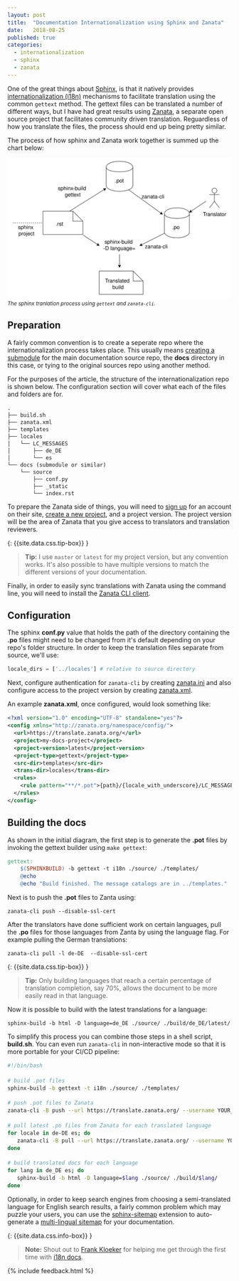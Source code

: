 ```yaml
---
layout: post
title:  "Documentation Internationalization using Sphinx and Zanata"
date:   2018-08-25
published: true
categories:
  - internationalization
  - sphinx
  - zanata
---
```


One of the great things about [Sphinx](http://www.sphinx-doc.org/en/stable/), is
that it natively provides [internationalization (i18n)](http://www.sphinx-doc.org/en/master/intl.html)
mechanisms to facilitate translation using the common `gettext` method. The
gettext files can be translated a number of different ways, but I have had
great results using [Zanata](http://zanata.org/), a separate open source project
that facilitates community driven translation. Reguardless of how you translate
the files, the process should end up being pretty similar.

The process of how sphinx and Zanata work together is summed up the chart below:

![Sphinx translation flow](/assets/images/posts/sphinx-translation-flow.svg) <small><i>The sphinx tranlation process using `gettext` and `zanata-cli`.</i></small>

## Preparation

A fairly common convention is to create a seperate repo where the internationalization
process takes place. This usually means [creating a submodule](https://chrisjean.com/git-submodules-adding-using-removing-and-updating/)
for the main documentation source repo, the **docs** directory in this case, or
tying to the original sources repo using another method.

For the purposes of the article, the structure of the internationalization repo
is shown below. The configuration section will cover what each of the files and
folders are for.

```
.
├── build.sh
├── zanata.xml
├── templates
├── locales
│   └── LC_MESSAGES
│       ├── de_DE
│       └── es
└── docs (submodule or similar)
    └── source
        ├── conf.py
        ├── _static
        └── index.rst
```

To prepare the Zanata side of things, you will need to [sign up](https://translate.zanata.org/)
for an account on their site, [create a new project](http://docs.zanata.org/en/release/user-guide/projects/create-project/),
and a project version. The project version will be the area of Zanata that you
give access to translators and translation reviewers.

{: {{site.data.css.tip-box}} }
> **Tip:** I use `master` or `latest` for my project version, but any convention
> works. It's also possible to have multiple versions to match the different
> versions of your documentation.

Finally, in order to easily sync translations with Zanata using the command
line, you will need to install the [Zanata CLI client](http://docs.zanata.org/en/release/client/).

## Configuration

The sphinx **conf.py** value that holds the path of the directory containing the
**.po** files might need to be changed from it's default depending on your
repo's folder structure. In order to keep the translation files separate from
source, we'll use:

```python
locale_dirs = ['../locales'] # relative to source directory
```

Next, configure authentication for `zanata-cli` by creating [zanata.ini](http://docs.zanata.org/en/release/client/configuration/)
and also configure access to the project version by creating [zanata.xml](http://docs.zanata.org/en/release/client/configuration/).

An example **zanata.xml**, once configured, would look something like:

```xml
<?xml version="1.0" encoding="UTF-8" standalone="yes"?>
<config xmlns="http://zanata.org/namespace/config/">
  <url>https://translate.zanata.org/</url>
  <project>my-docs-project</project>
  <project-version>latest</project-version>
  <project-type>gettext</project-type>
  <src-dir>templates</src-dir>
  <trans-dir>locales</trans-dir>
  <rules>
    <rule pattern="**/*.pot">{path}/{locale_with_underscore}/LC_MESSAGES/{filename}.po</rule>
  </rules>
</config>
```

## Building the docs

As shown in the initial diagram, the first step is to generate the **.pot** files
by invoking the gettext builder using `make gettext`:

```makefile
gettext:
	$(SPHINXBUILD) -b gettext -t i18n ./source/ ./templates/
	@echo
	@echo "Build finished. The message catalogs are in ../templates."
```

Next is to push the **.pot** files to Zanta using:

```
zanata-cli push --disable-ssl-cert
```

After the translators have done sufficient work on certain languages, pull the
**.po** files for those languages from Zanta by using the language flag. For
example pulling the German translations:

```
zanata-cli pull -l de-DE  --disable-ssl-cert
```

{: {{site.data.css.tip-box}} }
> **Tip:** Only building languages that reach a certain percentage of
translation completion, say 70%, allows the document to be more easily read in
that language.

Now it is possible to build with the latest translations for a language:

```
sphinx-build -b html -D language=de_DE ./source/ ./build/de_DE/latest/
```

To simplify this process you can combine those steps in a shell script,
**build.sh**. You can even run `zanata-cli` in non-interactive mode so that it
is more portable for your CI/CD pipeline:

```bash
#!/bin/bash

# build .pot files
sphinx-build -b gettext -t i18n ./source/ ./templates/

# push .pot files to Zanata
zanata-cli -B push --url https://translate.zanata.org/ --username YOUR_USERNAME --key YOUR_KEY --disable-ssl-cert

# pull latest .po files from Zanata for each translated language
for locale in de-DE es; do
   zanata-cli -B pull --url https://translate.zanata.org/ --username YOUR_USERNAME --key YOUR_KEY -l $locale  --disable-ssl-cert
done

# build translated docs for each language
for lang in de_DE es; do
   sphinx-build -b html -D language=$lang ./source/ ./build/$lang/
done
```

Optionally, in order to keep search engines from choosing a
semi-translated language for English search results, a fairly common problem which may puzzle
your users, you can use the [sphinx-sitemap](https://github.com/jdillard/sphinx-sitemap)
extension to auto-generate a [multi-lingual sitemap](https://en.wikipedia.org/wiki/Sitemaps#Multilingual_and_multinational_Sitemaps) for your documentation.

{: {{site.data.css.info-box}} }
> **Note:** Shout out to [Frank Kloeker](https://github.com/eumel8) for helping
me get through the first time with [i18n docs](http://docs-i18n.readthedocs.io/en/latest/sphinx.html).

{% include feedback.html %}
